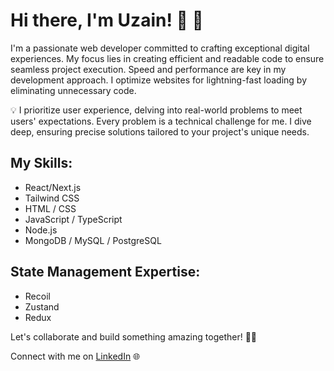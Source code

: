 # Hi there, I'm Uzain! 👋 🚀

I'm a passionate web developer committed to crafting exceptional digital experiences. My focus lies in creating efficient and readable code to ensure seamless project execution. Speed and performance are key in my development approach. I optimize websites for lightning-fast loading by eliminating unnecessary code.

💡 I prioritize user experience, delving into real-world problems to meet users' expectations. Every problem is a technical challenge for me. I dive deep, ensuring precise solutions tailored to your project's unique needs.

## My Skills:

- React/Next.js
- Tailwind CSS
- HTML / CSS
- JavaScript / TypeScript
- Node.js
- MongoDB / MySQL / PostgreSQL

## State Management Expertise:

- Recoil
- Zustand
- Redux

Let's collaborate and build something amazing together! 🚀🔧

Connect with me on [LinkedIn](https://www.linkedin.com/in/uzain/) 🌐

<!---
uzainmubarak/uzainmubarak is a ✨ special ✨ repository because its `README.md` (this file) appears on your GitHub profile.
You can click the Preview link to take a look at your changes.
--->
